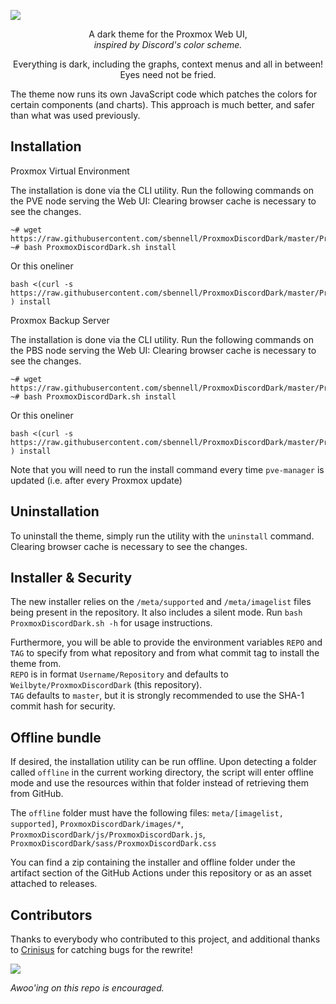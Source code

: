 



![](https://i.imgur.com/SnlCyHF.png)

<p align="center">A dark theme for the Proxmox Web UI,<br/> <i>inspired by Discord's color scheme.</i></p>

<p align="center">Everything is dark, including the graphs, context menus and all in between! Eyes need not be fried.</p>    
The theme now runs its own JavaScript code which patches the colors for certain components (and charts). This approach is much better, and safer than what was used previously.

## Installation 
Proxmox Virtual Environment

The installation is done via the CLI utility. Run the following commands on the PVE node serving the Web UI:  Clearing browser cache is necessary to see the changes.

```
~# wget https://raw.githubusercontent.com/sbennell/ProxmoxDiscordDark/master/ProxmoxDiscordDark.sh
~# bash ProxmoxDiscordDark.sh install
```
Or this oneliner
```
bash <(curl -s https://raw.githubusercontent.com/sbennell/ProxmoxDiscordDark/master/ProxmoxDiscordDark.sh ) install
```
Proxmox Backup Server

The installation is done via the CLI utility. Run the following commands on the PBS node serving the Web UI:  Clearing browser cache is necessary to see the changes.

```
~# wget https://raw.githubusercontent.com/sbennell/ProxmoxDiscordDark/master/ProxmoxDiscordDark.sh
~# bash ProxmoxDiscordDark.sh install
```
Or this oneliner
```
bash <(curl -s https://raw.githubusercontent.com/sbennell/ProxmoxDiscordDark/master/ProxmoxDiscordDark.sh ) install
```

Note that you will need to run the install command every time `pve-manager` is updated (i.e. after every Proxmox update)

## Uninstallation
 To uninstall the theme, simply run the utility with the `uninstall` command. Clearing browser cache is necessary to see the changes.
 
## Installer & Security
The new installer relies on the `/meta/supported` and `/meta/imagelist` files being present in the repository. It also includes a silent mode. Run `bash ProxmoxDiscordDark.sh -h` for usage instructions. 

Furthermore, you will be able to provide the environment variables `REPO` and `TAG` to specify from what repository and from what commit tag to install the theme from.   
`REPO` is in format `Username/Repository` and defaults to `Weilbyte/ProxmoxDiscordDark` (this repository).    
`TAG` defaults to `master`, but it is strongly recommended to use the SHA-1 commit hash for security.

## Offline bundle
If desired, the installation utility can be run offline. Upon detecting a folder called `offline` in the current working directory, the script will enter offline mode and use the resources within that folder instead of retrieving them from GitHub.    

The `offline` folder must have the following files: `meta/[imagelist, supported]`, `ProxmoxDiscordDark/images/*`, `ProxmoxDiscordDark/js/ProxmoxDiscordDark.js`, `ProxmoxDiscordDark/sass/ProxmoxDiscordDark.css`

You can find a zip containing the installer and offline folder under the artifact section of the GitHub Actions under this repository or as an asset attached to releases.

## Contributors
Thanks to everybody who contributed to this project, and additional thanks to [Crinisus](https://github.com/crinisus) for catching bugs for the rewrite!

<a href="https://github.com/weilbyte/ProxmoxDiscordDark/graphs/contributors">
  <img src="https://contrib.rocks/image?repo=weilbyte/ProxmoxDiscordDark" />
</a>


*Awoo'ing on this repo is encouraged.*
